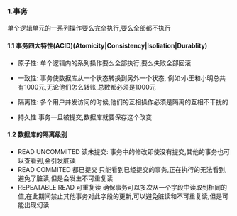 ### 1.事务
 单个逻辑单元的一系列操作要么完全执行,要么全部都不执行

#### 1.1 事务四大特性(ACID)(Atomicity|Consistency|Isoliation|Durablity)
- 原子性:
 单个逻辑内的系列操作要么全部执行,要么失败全部回滚

- 一致性:
 事务使数据库从一个状态转换到另外一个状态,
 例如:小王和小明总共有1000元,无论他们怎么转账,总数都必须是1000元
 
- 隔离性:
  多个用户并发访问的时候,他们的互相操作必须是隔离的互相不干扰的
  
- 持久性
 事务一旦被提交,数据库就要保存这个改变
 
#### 1.2 数据库的隔离级别
- READ UNCOMMITED 读未提交:
 事务中的修改即使没有提交,其他的事务也可以查看到,会引发脏读
- READ COMMITED 都已提交
  只能看到已经提交的事务,正在执行的无法看到,避免了脏读,但是会发生不可重复读
- REPEATABLE READ 可重复读 
   确保事务可以多次从一个字段中读取到相同的值,在此期间禁止其他事务对此字段的更新,可以避免脏读和不可重复读,但是可能出现幻读 